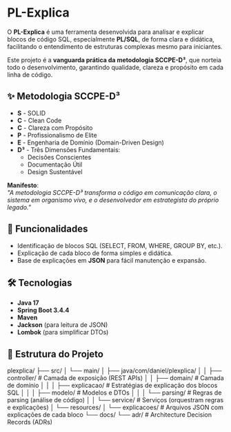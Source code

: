 # PL-Explica

O **PL-Explica** é uma ferramenta desenvolvida para analisar e explicar blocos de código SQL, especialmente **PL/SQL**, de forma clara e didática, facilitando o entendimento de estruturas complexas mesmo para iniciantes. 

Este projeto é a **vanguarda prática da metodologia SCCPE-D³**, que norteia todo o desenvolvimento, garantindo qualidade, clareza e propósito em cada linha de código.

## ✨ Metodologia SCCPE-D³

- **S** - SOLID
- **C** - Clean Code
- **C** - Clareza com Propósito
- **P** - Profissionalismo de Elite
- **E** - Engenharia de Domínio (Domain-Driven Design)
- **D³** - Três Dimensões Fundamentais:
  - Decisões Conscientes
  - Documentação Útil
  - Design Sustentável

**Manifesto**:  
_"A metodologia SCCPE-D³ transforma o código em comunicação clara, o sistema em organismo vivo, e o desenvolvedor em estrategista do próprio legado."_

## 🚀 Funcionalidades

- Identificação de blocos SQL (SELECT, FROM, WHERE, GROUP BY, etc.).
- Explicação de cada bloco de forma simples e didática.
- Base de explicações em **JSON** para fácil manutenção e expansão.

## 🛠️ Tecnologias

- **Java 17**
- **Spring Boot 3.4.4**
- **Maven**
- **Jackson** (para leitura de JSON)
- **Lombok** (para simplificar DTOs)

## 📁 Estrutura do Projeto
plexplica/
├── src/
│   └── main/
│       ├── java/com/daniel/plexplica/
│       │   ├── controller/       # Camada de exposição (REST APIs)
│       │   ├── domain/           # Camada de domínio
│       │   │   ├── explicacao/   # Estratégias de explicação dos blocos SQL
│       │   │   ├── modelo/       # Modelos e DTOs
│       │   │   └── parsing/      # Regras de parsing (análise de código)
│       │   └── service/          # Serviços (orquestram regras e explicações)
│       └── resources/
│           └── explicacoes/      # Arquivos JSON com explicações de cada bloco
└── docs/
    └── adr/                      # Architecture Decision Records (ADRs)
